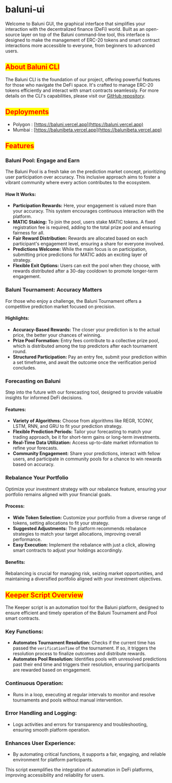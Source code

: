 # baluni-ui

Welcome to Baluni GUI, the graphical interface that simplifies your interaction with the decentralized finance (DeFi) world. Built as an open-source layer on top of the Baluni command-line tool, this interface is designed to make the management of ERC-20 tokens and smart contract interactions more accessible to everyone, from beginners to advanced users.

## <mark style="color:red;background-color:yellow;">About Baluni CLI</mark>

The Baluni CLI is the foundation of our project, offering powerful features for those who navigate the DeFi space. It's crafted to manage ERC-20 tokens efficiently and interact with smart contracts seamlessly. For more details on the CLI's capabilities, please visit our [GitHub repository](broken-reference).

## <mark style="color:red;background-color:yellow;">Deployments</mark>

* Polygon : [https://baluni.vercel.app](https://baluni.vercel.app)
* Mumbai : [https://balunibeta.vercel.app](https://balunibeta.vercel.app)

## <mark style="color:red;background-color:yellow;">Features</mark>

### Baluni Pool: Engage and Earn

The Baluni Pool is a fresh take on the prediction market concept, prioritizing user participation over accuracy. This inclusive approach aims to foster a vibrant community where every action contributes to the ecosystem.

#### How It Works:

* **Participation Rewards:** Here, your engagement is valued more than your accuracy. This system encourages continuous interaction with the platform.
* **MATIC Staking:** To join the pool, users stake MATIC tokens. A fixed registration fee is required, adding to the total prize pool and ensuring fairness for all.
* **Fair Reward Distribution:** Rewards are allocated based on each participant's engagement level, ensuring a share for everyone involved.
* **Predictions Welcome:** While the main focus is on participation, submitting price predictions for MATIC adds an exciting layer of strategy.
* **Flexible Exit Options:** Users can exit the pool when they choose, with rewards distributed after a 30-day cooldown to promote longer-term engagement.

### Baluni Tournament: Accuracy Matters

For those who enjoy a challenge, the Baluni Tournament offers a competitive prediction market focused on precision.

#### Highlights:

* **Accuracy-Based Rewards:** The closer your prediction is to the actual price, the better your chances of winning.
* **Prize Pool Formation:** Entry fees contribute to a collective prize pool, which is distributed among the top predictors after each tournament round.
* **Structured Participation:** Pay an entry fee, submit your prediction within a set timeframe, and await the outcome once the verification period concludes.

### Forecasting on Baluni

Step into the future with our forecasting tool, designed to provide valuable insights for informed DeFi decisions.

#### Features:

* **Variety of Algorithms:** Choose from algorithms like REGR, 1CONV, LSTM, RNN, and GRU to fit your prediction strategy.
* **Flexible Prediction Periods:** Tailor your forecasting to match your trading approach, be it for short-term gains or long-term investments.
* **Real-Time Data Utilization:** Access up-to-date market information to refine your forecasts.
* **Community Engagement:** Share your predictions, interact with fellow users, and participate in community pools for a chance to win rewards based on accuracy.

### Rebalance Your Portfolio

Optimize your investment strategy with our rebalance feature, ensuring your portfolio remains aligned with your financial goals.

#### Process:

* **Wide Token Selection:** Customize your portfolio from a diverse range of tokens, setting allocations to fit your strategy.
* **Suggested Adjustments:** The platform recommends rebalance strategies to match your target allocations, improving overall performance.
* **Easy Execution:** Implement the rebalance with just a click, allowing smart contracts to adjust your holdings accordingly.

#### Benefits:

Rebalancing is crucial for managing risk, seizing market opportunities, and maintaining a diversified portfolio aligned with your investment objectives.

## <mark style="color:red;background-color:yellow;">Keeper Script Overview</mark>

The Keeper script is an automation tool for the Baluni platform, designed to ensure efficient and timely operation of the Baluni Tournament and Pool smart contracts.

### Key Functions:

* **Automates Tournament Resolution:** Checks if the current time has passed the `verificationTime` of the tournament. If so, it triggers the resolution process to finalize outcomes and distribute rewards.
* **Automates Pool Resolution:** Identifies pools with unresolved predictions past their end time and triggers their resolution, ensuring participants are rewarded based on engagement.

### Continuous Operation:

* Runs in a loop, executing at regular intervals to monitor and resolve tournaments and pools without manual intervention.

### Error Handling and Logging:

* Logs activities and errors for transparency and troubleshooting, ensuring smooth platform operation.

### Enhances User Experience:

* By automating critical functions, it supports a fair, engaging, and reliable environment for platform participants.

This script exemplifies the integration of automation in DeFi platforms, improving accessibility and reliability for users.
